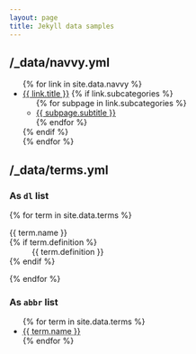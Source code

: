 ```yaml
---
layout: page
title: Jekyll data samples
---
```


## /_data/navvy.yml

<nav>
  <ul>
    {% for link in site.data.navvy %}
      <li>
        <a href="{{ site.baseurl }}{{ link.href }}">{{ link.title }}</a>
        {% if link.subcategories %}
          <ul>
            {% for subpage in link.subcategories %}
              <li><a  href="{{ site.baseurl }}{{ subpage.subhref }}">{{ subpage.subtitle }}</a></li>
            {% endfor %}
          </ul>
        {% endif %}
      </li>
    {% endfor %}
  </ul>
</nav>


## /_data/terms.yml

### As <code>dl</code> list

{% for term in site.data.terms %}

  <dl>
    <dt>{{ term.name }}</dt>
    {% if term.definition %}
    <dd>
      {{ term.definition }}
    </dd>
    {% endif %}
  </dl>

{% endfor %}

### As <code>abbr</code> list

<ul>
  {% for term in site.data.terms %}
    <li>
      <abbr title="{{ term.definition }}">{{ term.name }}</abbr>
    </li>
  {% endfor %}
</ul>

